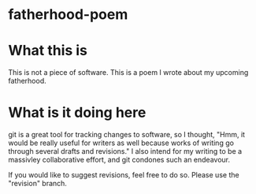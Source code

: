 # fatherhood-poem

# What this is

This is not a piece of software. This is a poem I wrote about my upcoming fatherhood.

# What is it doing here

git is a great tool for tracking changes to software, so I thought, "Hmm, it would be really useful for writers as well because works of writing go through several drafts and revisions." I also intend for my writing to be a massivley collaborative effort, and git condones such an endeavour.

If you would like to suggest revisions, feel free to do so. Please use the "revision" branch.

